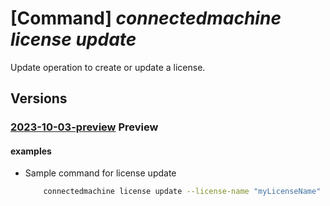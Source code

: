 # [Command] _connectedmachine license update_

Update operation to create or update a license.

## Versions

### [2023-10-03-preview](/Resources/mgmt-plane/L3N1YnNjcmlwdGlvbnMve30vcmVzb3VyY2Vncm91cHMve30vcHJvdmlkZXJzL21pY3Jvc29mdC5oeWJyaWRjb21wdXRlL2xpY2Vuc2VzL3t9/2023-10-03-preview.xml) **Preview**

<!-- mgmt-plane /subscriptions/{}/resourcegroups/{}/providers/microsoft.hybridcompute/licenses/{} 2023-10-03-preview -->

#### examples

- Sample command for license update
    ```bash
        connectedmachine license update --license-name "myLicenseName" --resource-group "myResourceGroup" --subscription "mySubscription" --license-type "ESU" --license-details "{{"state":"Activated", "target":"Windows Server 2012", "edition":"Datacenter", "type":"pCore", "processors":"6"}}"
    ```
